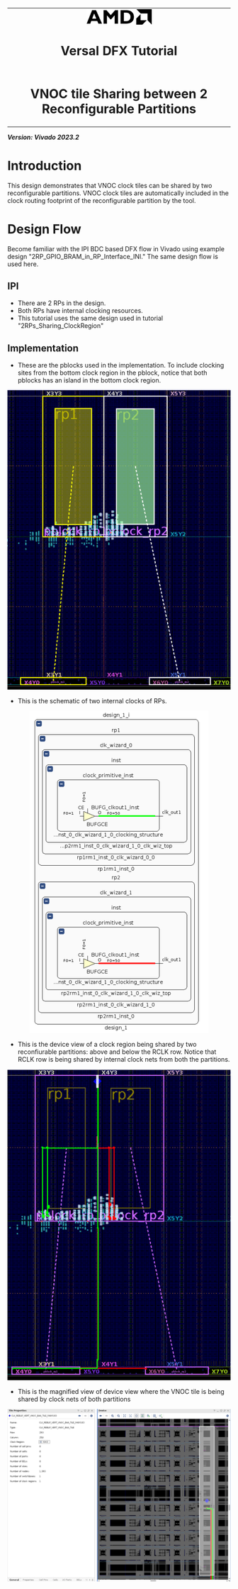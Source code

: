 ﻿<table>
 <tr>
   <td align="center"><img src="https://github.com/Xilinx/Image-Collateral/blob/main/xilinx-logo.png?raw=true" width="30%"/><h1>Versal DFX Tutorial</h1>
   </td>
 </tr>
 <tr>
 <td align="center"><h1>VNOC tile Sharing between 2 Reconfigurable Partitions</h1>
 </td>
 </tr>
</table>
<b><i>Version: Vivado 2023.2</b></i><p>

# Introduction

This design demonstrates that VNOC clock tiles can be shared by two reconfigurable partitions. VNOC clock tiles are automatically included in the clock routing footprint of the reconfigurable partition by the tool. 

# Design Flow

Become familiar with the IPI BDC based DFX flow in Vivado using example design "2RP_GPIO_BRAM_in_RP_Interface_INI." The same design flow is used here.

## IPI 

- There are 2 RPs in the design.
- Both RPs have internal clocking resources.
- This tutorial uses the same design used in tutorial "2RPs_Sharing_ClockRegion"

## Implementation 

- These are the pblocks used in the implementation. To include clocking sites from the bottom clock region in the pblock, notice that both pblocks has an island in the bottom clock region. 

<p align="center">
  <img src="./images/pblocks.png?raw=true" alt="pblocks"/>
</p>

- This is the schematic of two internal clocks of RPs.

<p align="center">
  <img src="./images/vnoc_sharing_schematic.png?raw=true" alt="vnoc_sharing_schematic"/>
</p>

-  This is the device view of a clock region being shared by two reconfiurable partitions: above and below the RCLK row. Notice that RCLK row is being shared by internal clock nets from both the partitions.

<p align="center">
  <img src="./images/vnoc_tile_sharing.png?raw=true" alt="vnoc_sharing"/>
</p>

- This is the magnified view of device view where the VNOC tile is being shared by clock nets of both partitions

<p align="center">
  <img src="./images/voc_shared_tile.png?raw=true" alt="voc_shared_tile"/>
</p>
